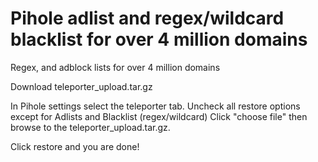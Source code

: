 # Pihole adlist and regex/wildcard blacklist for over 4 million domains
Regex, and adblock lists for over 4 million domains

Download teleporter_upload.tar.gz

In Pihole settings select the teleporter tab.  Uncheck all restore options except for Adlists and Blacklist (regex/wildcard)
Click "choose file" then browse to the teleporter_upload.tar.gz.

Click restore and you are done!
